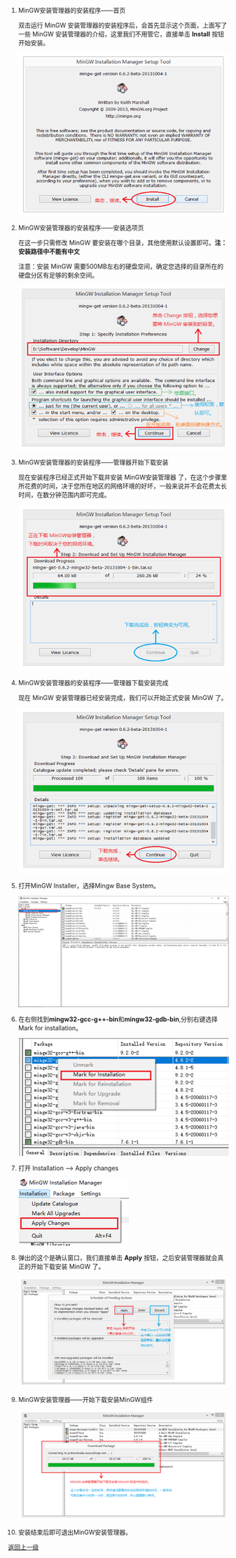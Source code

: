 1. MinGW安装管理器的安装程序——首页

	双击运行 MinGW 安装管理器的安装程序后，会首先显示这个页面，上面写了一些 MinGW 安装管理器的介绍，这里我们不用管它，直接单击 **Install** 按钮开始安装。

	![5.MinGW安装管理器的安装程序——首页](data/img/MinGW_Installer_Installation_Guide_01.png)

2. MinGW安装管理器的安装程序——安装选项页

	在这一步只需修改 MinGW 要安装在哪个目录，其他使用默认设置即可。**注：安装路径中不能有中文**

	注意：安装 MinGW 需要500MB左右的硬盘空间，确定您选择的目录所在的硬盘分区有足够的剩余空间。

	![6.MinGW安装管理器的安装程序——安装选项页](data/img/MinGW_Installer_Installation_Guide_02.png)

3. MinGW安装管理器的安装程序——管理器开始下载安装

	现在安装程序已经正式开始下载并安装 MinGW安装管理器 了，在这个步骤里所花费的时间，决于您所在地区的网络环境的好坏，一般来说并不会花费太长时间，在数分钟范围内即可完成。

	![7.MinGW安装管理器的安装程序——管理器开始下载安装](data/img/MinGW_Installer_Installation_Guide_03.png)

4. MinGW安装管理器的安装程序——管理器下载安装完成

	现在 MinGW 安装管理器已经安装完成，我们可以开始正式安装 MinGW 了。

	![8.MinGW安装管理器的安装程序——管理器下载安装完成](data/img/MinGW_Installer_Installation_Guide_04.png)

5. 打开MinGW Installer，选择Mingw Base System。

	![](data/img/MinGW_Installer_Installation_Guide_05.png)

6. 在右侧找到**mingw32-gcc-g++-bin**和**mingw32-gdb-bin**,分别右键选择Mark for installation。

	![](data/img/MinGW_Installer_Installation_Guide_06.png)

7. 打开 Installation --> Apply changes

	![](data/img/MinGW_Installer_Installation_Guide_07.png)

8. 弹出的这个是确认窗口，我们直接单击 **Apply** 按钮，之后安装管理器就会真正的开始下载安装 MinGW 了。

	![16.MinGW安装管理器——确定安装](data/img/MinGW_Installer_Installation_Guide_08.png)

9. MinGW安装管理器——开始下载安装MinGW组件

	![17.MinGW安装管理器——开始下载安装MinGW组件](data/img/MinGW_Installer_Installation_Guide_09.png)

10. 安装结束后即可退出MinGW安装管理器。

[返回上一级](README.md)